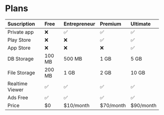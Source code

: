 # Plans

| Suscription | Free | Entrepreneur | Premium | Ultimate |
| :--- | :--- | :--- | :--- | :--- |
| Private app | ❌ | ✅ | ✅ | ✅ |
| Play Store | ❌ | ❌ | ✅ | ✅ |
| App Store | ❌ | ❌ | ❌ | ✅ |
| DB Storage | 100 MB | 500 MB | 1 GB | 5 GB |
| File Storage | 200 MB | 1 GB | 2 GB | 10 GB |
| Realtime Viewer | ✅ | ✅ | ✅ | ✅ |
| Ads Free | ✅ | ✅ | ✅ | ✅ |
| Price | $0 | $10/month | $70/month | $90/month |

